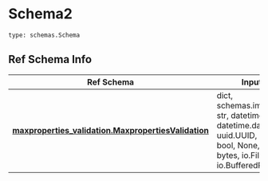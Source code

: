 # Schema2
```
type: schemas.Schema
```

## Ref Schema Info
Ref Schema | Input Type | Output Type
---------- | ---------- | -----------
[**maxproperties_validation.MaxpropertiesValidation**](../../../../../../../../components/schema/maxproperties_validation.md) | dict, schemas.immutabledict, str, datetime.date, datetime.datetime, uuid.UUID, int, float, bool, None, list, tuple, bytes, io.FileIO, io.BufferedReader | schemas.immutabledict, str, float, int, bool, None, tuple, bytes, io.FileIO

